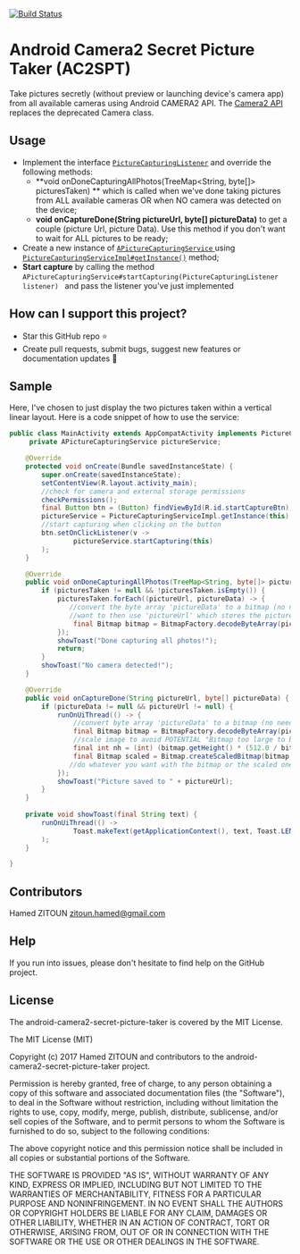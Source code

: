 [![Build Status](https://travis-ci.org/botyourbusiness/android-camera2-secret-picture-taker.svg?branch=master)](https://travis-ci.org/botyourbusiness/android-camera2-secret-picture-taker)

# Android Camera2 Secret Picture Taker (AC2SPT)
Take pictures secretly (without preview or launching device's camera app) from all available cameras using Android CAMERA2 API.
The <a href="https://developer.android.com/reference/android/hardware/camera2/package-summary.html">Camera2 API</a> replaces the deprecated Camera class.

## Usage

- Implement the interface <a href="https://github.com/hzitoun/android-camera2-secret-picture-taker/blob/master/app/src/main/java/com/hzitoun/camera2SecretPictureTaker/listeners/PictureCapturingListener.java">```PictureCapturingListener```</a> and override the following methods:
    -  **void onDoneCapturingAllPhotos(TreeMap<String, byte[]> picturesTaken) ** which is called when we've done taking pictures from ALL available cameras OR when NO camera was detected on the device;
    -  **void onCaptureDone(String pictureUrl, byte[] pictureData)** to get a couple (picture Url, picture Data). Use this method if you don't want to wait for ALL pictures to be ready;
- Create a new instance of <a href="https://github.com/hzitoun/android-camera2-secret-picture-taker/blob/master/app/src/main/java/com/hzitoun/camera2SecretPictureTaker/services/APictureCapturingService.java">```APictureCapturingService``` </a> using <a href="https://github.com/hzitoun/android-camera2-secret-picture-taker/blob/master/app/src/main/java/com/hzitoun/camera2SecretPictureTaker/services/PictureCapturingServiceImpl.java">```PictureCapturingServiceImpl#getInstance()```</a> method;
- **Start capture** by calling the method ```APictureCapturingService#startCapturing(PictureCapturingListener listener) ``` and pass the listener you've just implemented

## How can I support this project?
- Star this GitHub repo :star:
- Create pull requests, submit bugs, suggest new features or documentation updates :wrench:

## Sample

Here, I've chosen to just  display the two pictures taken within a vertical linear layout. Here is a code snippet of how to use the service:

```java
public class MainActivity extends AppCompatActivity implements PictureCapturingListener, ActivityCompat.OnRequestPermissionsResultCallback {
     private APictureCapturingService pictureService;

    @Override
    protected void onCreate(Bundle savedInstanceState) {
        super.onCreate(savedInstanceState);
        setContentView(R.layout.activity_main);
        //check for camera and external storage permissions
        checkPermissions();
        final Button btn = (Button) findViewById(R.id.startCaptureBtn);
        pictureService = PictureCapturingServiceImpl.getInstance(this);
        //start capturing when clicking on the button
        btn.setOnClickListener(v ->
                pictureService.startCapturing(this)
        );
    }

    @Override
    public void onDoneCapturingAllPhotos(TreeMap<String, byte[]> picturesTaken) {
        if (picturesTaken != null && !picturesTaken.isEmpty()) {
            picturesTaken.forEach((pictureUrl, pictureData) -> {
               //convert the byte array 'pictureData' to a bitmap (no need to read the file from the external storage) but in case you
               //want to then use 'pictureUrl' which stores the picture taken's location on the device
                final Bitmap bitmap = BitmapFactory.decodeByteArray(pictureData, 0, pictureData.length);
            });
            showToast("Done capturing all photos!");
            return;
        }
        showToast("No camera detected!");
    }

    @Override
    public void onCaptureDone(String pictureUrl, byte[] pictureData) {
        if (pictureData != null && pictureUrl != null) {
            runOnUiThread(() -> {
                //convert byte array 'pictureData' to a bitmap (no need to read the file from the external storage)
                final Bitmap bitmap = BitmapFactory.decodeByteArray(pictureData, 0, pictureData.length);
                //scale image to avoid POTENTIAL "Bitmap too large to be uploaded into a texture" when displaying into an ImageView
                final int nh = (int) (bitmap.getHeight() * (512.0 / bitmap.getWidth()));
                final Bitmap scaled = Bitmap.createScaledBitmap(bitmap, 512, nh, true);
               //do whatever you want with the bitmap or the scaled one...
            });
            showToast("Picture saved to " + pictureUrl);
        }
    }
    
    private void showToast(final String text) {
        runOnUiThread(() ->
                Toast.makeText(getApplicationContext(), text, Toast.LENGTH_SHORT).show()
        );
    }

}
```

## Contributors

Hamed ZITOUN <zitoun.hamed@gmail.com>

## Help

If you run into issues, please don't hesitate to find help on the GitHub project.

## License

The android-camera2-secret-picture-taker is covered by the MIT License.

The MIT License (MIT)

Copyright (c) 2017 Hamed ZITOUN and contributors to the android-camera2-secret-picture-taker project.

Permission is hereby granted, free of charge, to any person obtaining a copy of this software and associated documentation files (the "Software"), to deal in the Software without restriction, including without limitation the rights to use, copy, modify, merge, publish, distribute, sublicense, and/or sell copies of the Software, and to permit persons to whom the Software is furnished to do so, subject to the following conditions:

The above copyright notice and this permission notice shall be included in all copies or substantial portions of the Software.

THE SOFTWARE IS PROVIDED "AS IS", WITHOUT WARRANTY OF ANY KIND, EXPRESS OR IMPLIED, INCLUDING BUT NOT LIMITED TO THE WARRANTIES OF MERCHANTABILITY, FITNESS FOR A PARTICULAR PURPOSE AND NONINFRINGEMENT. IN NO EVENT SHALL THE AUTHORS OR COPYRIGHT HOLDERS BE LIABLE FOR ANY CLAIM, DAMAGES OR OTHER LIABILITY, WHETHER IN AN ACTION OF CONTRACT, TORT OR OTHERWISE, ARISING FROM, OUT OF OR IN CONNECTION WITH THE SOFTWARE OR THE USE OR OTHER DEALINGS IN THE SOFTWARE.

